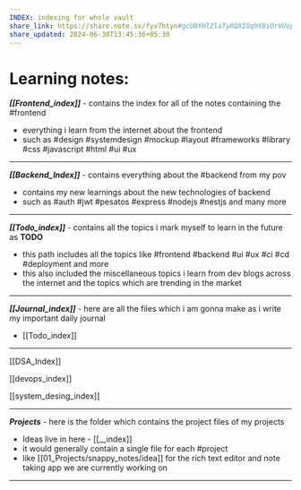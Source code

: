 ```yaml
---
INDEX: indexing for whole vault
share_link: https://share.note.sx/fyv7htyn#gcU8YHlZlaTyRQXIOqhY8iOrVUvpQ1xlo+/dLHBm75A
share_updated: 2024-06-30T13:45:36+05:30
---
```

# Learning notes:

***[[Frontend_index]]*** - contains the index for all of the notes containing the #frontend
- everything i learn from the internet about the frontend
- such as #design #systemdesign #mockup #layout #frameworks #library #css #javascript #html #ui #ux

---
***[[Backend_Index]]*** - contains everything about the #backend from my pov 
- contains my new learnings about the new technologies of backend
- such as #auth #jwt #pesatos #express #nodejs #nestjs and many more

---
***[[Todo_index]]*** - contains all the topics i mark myself to learn in the future as **TODO**
- this path includes all the topics like #frontend #backend #ui #ux #ci #cd #deployment and more
- this also included the miscellaneous topics i learn from dev blogs across the internet and the topics which are trending in the market

---
***[[Journal_index]]*** - here are all the files which i am gonna make as i write my important daily journal
- [[Todo_index]]

---

[[DSA_Index]]

[[devops_index]]

[[system_desing_index]]

---
***Projects*** - here is the folder which contains the project files of my projects
- Ideas live in here - [[__index]]
- it would generally contain a single file for each #project
- like [[01_Projects/snappy_notes/idea]] for the rich text editor and note taking app we are currently working on

---
